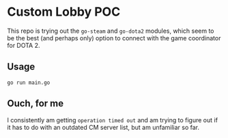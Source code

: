 # Custom Lobby POC

This repo is trying out the `go-steam` and `go-dota2` modules, which seem to be the best (and perhaps only) option to connect with the game coordinator for DOTA 2.

## Usage

    go run main.go
	
## Ouch, for me

I consistently am getting `operation timed out` and am trying to figure out if it has to do with an outdated CM server list, but am unfamiliar so far.
